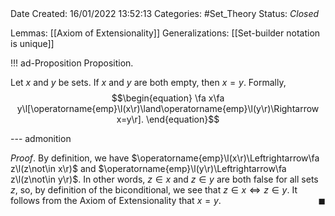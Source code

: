 <br />
<br />

Date Created: 16/01/2022 13:52:13
Categories: #Set_Theory
Status: _Closed_

Lemmas: [[Axiom of Extensionality]]
Generalizations: [[Set-builder notation is unique]]

!!! ad-Proposition Proposition.

Let $x$ and $y$ be sets. If $x$ and $y$ are both empty, then $x=y$. Formally,
$$\begin{equation}
    \fa x\fa y\l[\operatorname{emp}\l(x\r)\land\operatorname{emp}\l(y\r)\Rightarrow x=y\r].
\end{equation}$$

--- admonition

_Proof_. By definition, we have $\operatorname{emp}\l(x\r)\Leftrightarrow\fa z\l(z\not\in x\r)$ and $\operatorname{emp}\l(y\r)\Leftrightarrow\fa z\l(z\not\in y\r)$. In other words, $z\in x$ and $z\in y$ are both false for all sets $z$, so, by definition of the biconditional, we see that $z\in x\Leftrightarrow z\in y$. It follows from the Axiom of Extensionality that $x=y$.<span style="float:right;">$\blacksquare$</span>
